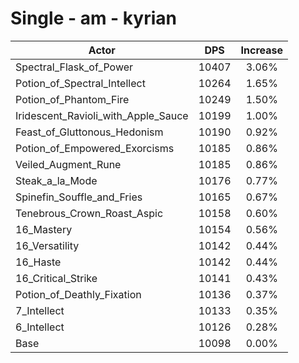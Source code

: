 # Single - am - kyrian
| Actor | DPS | Increase |
|---|:---:|:---:|
|Spectral_Flask_of_Power|10407|3.06%|
|Potion_of_Spectral_Intellect|10264|1.65%|
|Potion_of_Phantom_Fire|10249|1.50%|
|Iridescent_Ravioli_with_Apple_Sauce|10199|1.00%|
|Feast_of_Gluttonous_Hedonism|10190|0.92%|
|Potion_of_Empowered_Exorcisms|10185|0.86%|
|Veiled_Augment_Rune|10185|0.86%|
|Steak_a_la_Mode|10176|0.77%|
|Spinefin_Souffle_and_Fries|10165|0.67%|
|Tenebrous_Crown_Roast_Aspic|10158|0.60%|
|16_Mastery|10154|0.56%|
|16_Versatility|10142|0.44%|
|16_Haste|10142|0.44%|
|16_Critical_Strike|10141|0.43%|
|Potion_of_Deathly_Fixation|10136|0.37%|
|7_Intellect|10133|0.35%|
|6_Intellect|10126|0.28%|
|Base|10098|0.00%|

